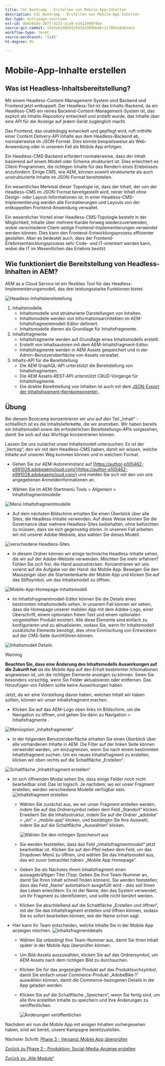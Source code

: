 ```yaml
---
title: CSC Bootcamp - Erstellen von Mobile-App-Inhalten
description: CSC Bootcamp - Erstellen von Mobile-App-Inhalten
doc-type: multipage-overview
exl-id: db4e91da-2077-4133-aca9-e3413990f4be
source-git-commit: 143da6340b932563a3309bb46c1c7091e0ab2ee2
workflow-type: tm+mt
source-wordcount: '1145'
ht-degree: 0%

---
```


# Mobile-App-Inhalte erstellen

## Was ist Headless-Inhaltsbereitstellung?

Mit einem Headless-Content-Management-System sind Backend und Frontend jetzt entkoppelt. Der Headless-Teil ist das Inhalts-Backend, da ein Headless-CMS ein reines Backend-Content-Management-System ist, das explizit als Inhalts-Repository entwickelt und erstellt wurde, das Inhalte über eine API für die Anzeige auf jedem Gerät zugänglich macht.

Das Frontend, das unabhängig entwickelt und gepflegt wird, ruft mithilfe einer Content Delivery-API Inhalte aus dem Headless-Backend ab, normalerweise im JSON-Format. Dies könnte beispielsweise als Web-Anwendung oder in unserem Fall als Mobile App erfolgen.

Ein Headless-CMS-Backend erfordert normalerweise, dass der Inhalt basierend auf einem Modell oder Schema strukturiert ist. Dies erleichtert es Client-Programmen, die richtigen Inhalte für das Rendern eines Erlebnisses anzufordern. Einige CMS, wie AEM, können sowohl strukturierte als auch unstrukturierte Inhalte im JSON-Format bereitstellen.

Ein wesentliches Merkmal dieser Topologie ist, dass der Inhalt, der von der Headless-CMS im JSON-Format bereitgestellt wird, reiner Inhalt ohne Design- oder Layout-Informationen ist. In einer Headless-CMS-Implementierung werden alle Formatierungen und Layouts von der entkoppelten Frontend-Anwendung verwaltet.

Ein wesentlicher Vorteil einer Headless-CMS-Topologie besteht in der Möglichkeit, Inhalte über mehrere Kanäle hinweg wiederzuverwenden, wobei verschiedene Client-seitige Frontend-Implementierungen verwendet werden können. Dies kann den Frontend-Entwicklungsprozess effizienter gestalten. Aber es bedeutet auch, dass der Frontend-Erlebnisentwicklungsprozess sehr Code- und IT-orientiert werden kann, wobei die IT im Wesentlichen das Erlebnis besitzt.

## Wie funktioniert die Bereitstellung von Headless-Inhalten in AEM?

AEM as a Cloud Service ist ein flexibles Tool für das Headless-Implementierungsmodell, das drei leistungsstarke Funktionen bietet:

![Headless-Inhaltsbereitstellung](./images/prod-app-headless.png)

1. Inhaltsmodelle
   - Inhaltsmodelle sind strukturierte Darstellungen von Inhalten.
   - Inhaltsmodelle werden von Informationsarchitekten im AEM-Inhaltsfragmentmodell-Editor definiert.
   - Inhaltsmodelle dienen als Grundlage für Inhaltsfragmente.
1. Inhaltsfragmente
   - Inhaltsfragmente werden auf Grundlage eines Inhaltsmodells erstellt.
   - Erstellt von Inhaltsautoren mit dem AEM-Inhaltsfragment-Editor.
   - Inhaltsfragmente werden in AEM Assets gespeichert und in der Admin-Benutzeroberfläche von Assets verwaltet.
1. Inhalts-API für die Bereitstellung
   - Die AEM GraphQL-API unterstützt die Bereitstellung von Inhaltsfragmenten.
   - Die AEM Assets-REST-API unterstützt CRUD-Vorgänge für Inhaltsfragmente.
   - Die direkte Bereitstellung von Inhalten ist auch mit dem [JSON-Export der Inhaltsfragment-Kernkomponente) ](https://experienceleague.adobe.com/docs/experience-manager-core-components/using/components/content-fragment-component.html?lang=de).

## Übung

Bei diesem Bootcamp konzentrieren wir uns auf den Teil „Inhalt“ - schließlich ist es die Inhaltslieferkette, die wir anstreben. Wir haben bereits ein Inhaltsmodell sowie die erforderlichen Bereitstellungs-APIs vorgesehen, damit Sie sich auf das Wichtige konzentrieren können.

Lassen Sie uns zunächst unser Inhaltsmodell untersuchen: Es ist der „Vertrag“, den wir mit dem Headless-CMS haben, damit wir wissen, welche Inhalte auf unseren Weg kommen können und in welchem Format.

- Gehen Sie zur AEM-Autoreninstanz auf [https://author-p105462-e991028.adobeaemcloud.com/](https://author-p105462-e991028.adobeaemcloud.com/) und melden Sie sich mit den von uns angegebenen Anmeldeinformationen an.

- Wählen Sie im AEM-Startmenü Tools \> Allgemein \> Inhaltsfragmentmodelle

![Menü Inhaltsfragmentmodelle](./images/prod-app-cfm.png)

- Auf dem nächsten Bildschirm erhalten Sie einen Überblick über alle Sites, die Headless-Inhalte verwenden. Auf diese Weise können Sie die Governance über mehrere Headless-Sites beibehalten, ohne befürchten zu müssen, dass sie sich gegenseitig stören. In unserem Fall arbeiten wir mit unserer Adobe-Website, also wählen Sie dieses Modell.

![verschiedene Headless-Sites](./images/prod-app-cfm-folder.png)

- In diesem Ordner können wir einige technische Headless-Inhalte sehen, die wir auf der Adobe-Website verwenden. Möchten Sie mehr erfahren? Fühlen Sie sich frei, die Hand auszustrecken. Konzentrieren wir uns vorerst auf die Aufgabe vor der Hand: die Mobile App. Bewegen Sie den Mauszeiger über die Startseitenkarte der Mobile App und klicken Sie auf das Stiftsymbol, um das Inhaltsmodell zu öffnen.

![Mobile-App-Homepage-Inhaltsmodell](./images/prod-app-created-cfm.png)

- Im Inhaltsfragmentmodell-Editor können Sie die Details eines bestimmten Inhaltsmodells sehen. In unserem Fall können wir sehen, dass die Homepage unserer mobilen App mit dem Adobe-Logo, einer Überschrift, einem optionalen freien Text und einem optionalen vorgestellten Produkt existiert. Alle diese Elemente sind einfach zu konfigurieren und zu aktualisieren, sodass Sie, wenn Ihr Inhaltsmodell zusätzliche Elemente benötigt, dies ohne Einmischung von Entwicklern auf der CMS-Seite durchführen können.

![Inhaltsmodell Details](./images/prod-app-cfm-details.png)

>[!WARNING]
>
> **Beachten Sie, dass eine Änderung des Inhaltsmodells Auswirkungen auf die Zukunft hat** da die Mobile App auf den Erhalt bestimmter Informationen angewiesen ist, um die richtigen Elemente anzeigen zu können. Seien Sie besonders vorsichtig, wenn Sie Felder aktualisieren oder entfernen. Das Hinzufügen von Feldern sollte keine Auswirkungen haben.

Jetzt, da wir eine Vorstellung davon haben, welchen Inhalt wir haben sollten, können wir unser Inhaltsfragment machen.

- Klicken Sie auf das AEM-Logo oben links im Bildschirm, um die Navigation zu öffnen, und gehen Sie dann zu Navigation \> Inhaltsfragmente .

![Menüoption „Inhaltsfragmente“](./images/prod-cf-ui.png)

- In der folgenden Benutzeroberfläche erhalten Sie einen Überblick über alle vorhandenen Inhalte in AEM. Die Filter auf der linken Seite können verwendet werden, um einzugrenzen, wenn Sie nach einem bestimmten Inhaltsfragment suchen. Um ein neues Inhaltsfragment zu erstellen, klicken wir oben rechts auf die Schaltfläche „Erstellen“.

![Schaltfläche „Inhaltsfragment erstellen“](./images/prod-app-create-cf.png)

- Im sich öffnenden Modal sehen Sie, dass einige Felder noch nicht bearbeitbar sind. Das ist logisch: Je nachdem, wo wir unser Fragment erstellen, werden verschiedene Modelle verfügbar sein.
  ![Inhaltsfragment erstellen](./images/prod-app-create-cf-details.png)
   - Wählen Sie zunächst aus, wo wir unser Fragment erstellen werden, indem Sie auf das Ordnersymbol neben dem Feld „Standort“ klicken. Erweitern Sie die Inhaltsstruktur, indem Sie auf die Ordner „adobike“ \> „en“ \> „mobile-app“ klicken, und bestätigen Sie Ihre Auswahl, indem Sie auf die Schaltfläche „Auswählen“ klicken.

     ![Wählen Sie den richtigen Speicherort aus](./images/prod-app-folder.png)
   - Sie werden feststellen, dass das Feld „Inhaltsfragmentmodell“ jetzt bearbeitbar ist. Klicken Sie auf den Pfeil neben dem Feld, um das Dropdown-Menü zu öffnen, und wählen Sie das Inhaltsmodell aus, das wir zuvor betrachtet haben: „Mobile App Homepage“.
   - Geben Sie als Nächstes Ihrem Inhaltsfragment einen aussagekräftigen Titel (Tipp: Geben Sie Ihre Team-Nummer an, damit Sie Ihren Inhalt schnell finden können). Sie werden feststellen, dass das Feld „Name“ automatisch ausgefüllt wird - dies soll Ihnen das Leben erleichtern: Es ist der Name, den das System verwendet, um Ihr Fragment zu identifizieren, und sollte nicht berührt werden.
   - Klicken Sie abschließend auf die Schaltfläche „Erstellen und öffnen“, mit der Sie das Inhaltsfragment erstellen und öffnen können, sodass Sie es sofort bearbeiten können, wie der Name schon sagt.

- Hier kann Ihr Team entscheiden, welche Inhalte Sie in der Mobile App anzeigen möchten. ![Inhaltsfragmentdetails](./images/prod-cf-details.png)
   - Wählen Sie unbedingt Ihre Team-Nummer aus, damit Sie Ihren Inhalt später in der Mobile App überprüfen können.
   - Um Bild-Assets auszuwählen, klicken Sie auf das Ordnersymbol, um AEM Assets nach dem richtigen Bild zu durchsuchen.
   - Klicken Sie für das angezeigte Produkt auf das Produktsuchsymbol, damit Sie einfach unser Commerce-Produkt „AdobeBike 1“ auswählen können, damit die Commerce-bezogenen Details in die App geladen werden.
   - Klicken Sie auf die Schaltfläche „Speichern“, wenn Sie fertig sind, um alle Ihre erstellten Inhalte zu speichern und Ihre Änderungen zu veröffentlichen.

     ![Änderungen veröffentlichen](./images/prod-app-publish.png)

Nachdem wir nun die Mobile App mit einigen Inhalten vorhergesehen haben, sind wir bereit, unsere Kampagne bereitzustellen.


Nächster Schritt: [Phase 3 - Versand: Mobile App überprüfen](../delivery/app.md)

[Zurück zu Phase 2 - Produktion: Social-Media-Anzeige erstellen](./social.md)

[Zurück zu „Alle Module“](../../overview.md)
